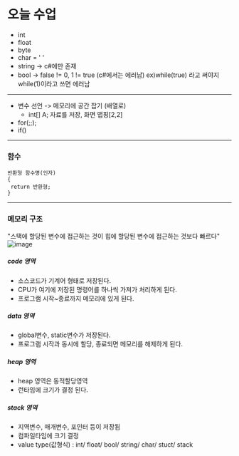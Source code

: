# 오늘 수업

* int
* float
* byte
* char = ' '
* string -> c#에만 존재 
* bool -> false != 0, 1 != true (c#에서는 에러남) ex)while(true) 라고 써야지 while(1)이라고 쓰면 에러남
--- 
* 변수 선언 -> 메모리에 공간 잡기 (배열로)
  * int[] A; 자료를 저장, 화면 맵핑[2,2]
* for(;;);
* if()
---
### 함수
```
반환형 함수명(인자)
{
 return 반환형;
}
``` 
---
### 메모리 구조
"스택에 할당된 변수에 접근하는 것이 힙에 할당된 변수에 접근하는 것보다 빠르다"
![image](https://github.com/user-attachments/assets/a0cf4230-20ca-4e09-afb9-5ee35389b421)

##### code 영역
- 소스코드가 기계어 형태로 저장된다.
- CPU가 여기에 저장된 명령어를 하나씩 가져가 처리하게 된다.
- 프로그램 시작~종료까지 메모리에 있게 된다.

##### data 영역
- global변수, static변수가 저장된다.
- 프로그램 시작과 동시에 할당, 종료되면 메모리를 해제하게 된다.

##### heap 영역
- heap 영역은 동적할당영역
- 런타임에 크기가 결정 된다.

##### stack 영역
- 지역변수, 매개변수, 포인터 등이 저장됨
- 컴파일타임에 크기 결정
- value type(값형식) : int/ float/ bool/ string/ char/ stuct/ stack 
